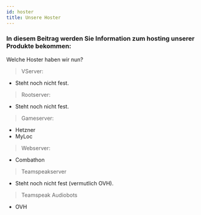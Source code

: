 ```yaml
---
id: hoster
title: Unsere Hoster
---
```


### In diesem Beitrag werden Sie Information zum hosting unserer Produkte bekommen:

Welche Hoster haben wir nun?

> VServer:
- Steht noch nicht fest.




> Rootserver:
- Steht noch nicht fest.




> Gameserver:
- Hetzner
- MyLoc




> Webserver:
- Combathon




> Teamspeakserver 
- Steht noch nicht fest (vermutlich OVH).




> Teamspeak Audiobots
- OVH



